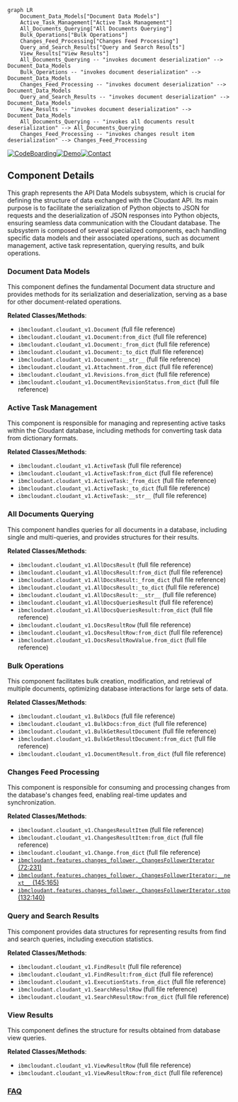 ```mermaid
graph LR
    Document_Data_Models["Document Data Models"]
    Active_Task_Management["Active Task Management"]
    All_Documents_Querying["All Documents Querying"]
    Bulk_Operations["Bulk Operations"]
    Changes_Feed_Processing["Changes Feed Processing"]
    Query_and_Search_Results["Query and Search Results"]
    View_Results["View Results"]
    All_Documents_Querying -- "invokes document deserialization" --> Document_Data_Models
    Bulk_Operations -- "invokes document deserialization" --> Document_Data_Models
    Changes_Feed_Processing -- "invokes document deserialization" --> Document_Data_Models
    Query_and_Search_Results -- "invokes document deserialization" --> Document_Data_Models
    View_Results -- "invokes document deserialization" --> Document_Data_Models
    All_Documents_Querying -- "invokes all documents result deserialization" --> All_Documents_Querying
    Changes_Feed_Processing -- "invokes changes result item deserialization" --> Changes_Feed_Processing
```
[![CodeBoarding](https://img.shields.io/badge/Generated%20by-CodeBoarding-9cf?style=flat-square)](https://github.com/CodeBoarding/GeneratedOnBoardings)[![Demo](https://img.shields.io/badge/Try%20our-Demo-blue?style=flat-square)](https://www.codeboarding.org/demo)[![Contact](https://img.shields.io/badge/Contact%20us%20-%20contact@codeboarding.org-lightgrey?style=flat-square)](mailto:contact@codeboarding.org)

## Component Details

This graph represents the API Data Models subsystem, which is crucial for defining the structure of data exchanged with the Cloudant API. Its main purpose is to facilitate the serialization of Python objects to JSON for requests and the deserialization of JSON responses into Python objects, ensuring seamless data communication with the Cloudant database. The subsystem is composed of several specialized components, each handling specific data models and their associated operations, such as document management, active task representation, querying results, and bulk operations.

### Document Data Models
This component defines the fundamental Document data structure and provides methods for its serialization and deserialization, serving as a base for other document-related operations.


**Related Classes/Methods**:

- `ibmcloudant.cloudant_v1.Document` (full file reference)
- `ibmcloudant.cloudant_v1.Document:from_dict` (full file reference)
- `ibmcloudant.cloudant_v1.Document:_from_dict` (full file reference)
- `ibmcloudant.cloudant_v1.Document:_to_dict` (full file reference)
- `ibmcloudant.cloudant_v1.Document:__str__` (full file reference)
- `ibmcloudant.cloudant_v1.Attachment.from_dict` (full file reference)
- `ibmcloudant.cloudant_v1.Revisions.from_dict` (full file reference)
- `ibmcloudant.cloudant_v1.DocumentRevisionStatus.from_dict` (full file reference)


### Active Task Management
This component is responsible for managing and representing active tasks within the Cloudant database, including methods for converting task data from dictionary formats.


**Related Classes/Methods**:

- `ibmcloudant.cloudant_v1.ActiveTask` (full file reference)
- `ibmcloudant.cloudant_v1.ActiveTask:from_dict` (full file reference)
- `ibmcloudant.cloudant_v1.ActiveTask:_from_dict` (full file reference)
- `ibmcloudant.cloudant_v1.ActiveTask:_to_dict` (full file reference)
- `ibmcloudant.cloudant_v1.ActiveTask:__str__` (full file reference)


### All Documents Querying
This component handles queries for all documents in a database, including single and multi-queries, and provides structures for their results.


**Related Classes/Methods**:

- `ibmcloudant.cloudant_v1.AllDocsResult` (full file reference)
- `ibmcloudant.cloudant_v1.AllDocsResult:from_dict` (full file reference)
- `ibmcloudant.cloudant_v1.AllDocsResult:_from_dict` (full file reference)
- `ibmcloudant.cloudant_v1.AllDocsResult:_to_dict` (full file reference)
- `ibmcloudant.cloudant_v1.AllDocsResult:__str__` (full file reference)
- `ibmcloudant.cloudant_v1.AllDocsQueriesResult` (full file reference)
- `ibmcloudant.cloudant_v1.AllDocsQueriesResult:from_dict` (full file reference)
- `ibmcloudant.cloudant_v1.DocsResultRow` (full file reference)
- `ibmcloudant.cloudant_v1.DocsResultRow:from_dict` (full file reference)
- `ibmcloudant.cloudant_v1.DocsResultRowValue.from_dict` (full file reference)


### Bulk Operations
This component facilitates bulk creation, modification, and retrieval of multiple documents, optimizing database interactions for large sets of data.


**Related Classes/Methods**:

- `ibmcloudant.cloudant_v1.BulkDocs` (full file reference)
- `ibmcloudant.cloudant_v1.BulkDocs:from_dict` (full file reference)
- `ibmcloudant.cloudant_v1.BulkGetResultDocument` (full file reference)
- `ibmcloudant.cloudant_v1.BulkGetResultDocument:from_dict` (full file reference)
- `ibmcloudant.cloudant_v1.DocumentResult.from_dict` (full file reference)


### Changes Feed Processing
This component is responsible for consuming and processing changes from the database's changes feed, enabling real-time updates and synchronization.


**Related Classes/Methods**:

- `ibmcloudant.cloudant_v1.ChangesResultItem` (full file reference)
- `ibmcloudant.cloudant_v1.ChangesResultItem:from_dict` (full file reference)
- `ibmcloudant.cloudant_v1.Change.from_dict` (full file reference)
- <a href="https://github.com/IBM/cloudant-python-sdk/blob/master/ibmcloudant/features/changes_follower.py#L72-L231" target="_blank" rel="noopener noreferrer">`ibmcloudant.features.changes_follower._ChangesFollowerIterator` (72:231)</a>
- <a href="https://github.com/IBM/cloudant-python-sdk/blob/master/ibmcloudant/features/changes_follower.py#L145-L165" target="_blank" rel="noopener noreferrer">`ibmcloudant.features.changes_follower._ChangesFollowerIterator:__next__` (145:165)</a>
- <a href="https://github.com/IBM/cloudant-python-sdk/blob/master/ibmcloudant/features/changes_follower.py#L132-L140" target="_blank" rel="noopener noreferrer">`ibmcloudant.features.changes_follower._ChangesFollowerIterator.stop` (132:140)</a>


### Query and Search Results
This component provides data structures for representing results from find and search queries, including execution statistics.


**Related Classes/Methods**:

- `ibmcloudant.cloudant_v1.FindResult` (full file reference)
- `ibmcloudant.cloudant_v1.FindResult:from_dict` (full file reference)
- `ibmcloudant.cloudant_v1.ExecutionStats.from_dict` (full file reference)
- `ibmcloudant.cloudant_v1.SearchResultRow` (full file reference)
- `ibmcloudant.cloudant_v1.SearchResultRow:from_dict` (full file reference)


### View Results
This component defines the structure for results obtained from database view queries.


**Related Classes/Methods**:

- `ibmcloudant.cloudant_v1.ViewResultRow` (full file reference)
- `ibmcloudant.cloudant_v1.ViewResultRow:from_dict` (full file reference)




### [FAQ](https://github.com/CodeBoarding/GeneratedOnBoardings/tree/main?tab=readme-ov-file#faq)